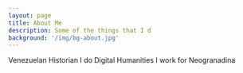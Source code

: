 ```yaml
---
layout: page
title: About Me
description: Some of the things that I d
background: '/img/bg-about.jpg'
---
```


Venezuelan Historian
I do Digital Humanities
I work for Neogranadina
